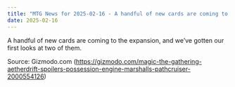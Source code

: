 ```yaml
---
title: "MTG News for 2025-02-16 - A handful of new cards are coming to the expansion..."
date: 2025-02-16
---
```


A handful of new cards are coming to the expansion, and we’ve gotten our first looks at two of them.

Source: Gizmodo.com (https://gizmodo.com/magic-the-gathering-aetherdrift-spoilers-possession-engine-marshalls-pathcruiser-2000554126)
